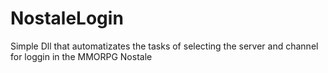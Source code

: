 # NostaleLogin
 Simple Dll that automatizates the tasks of selecting the server and channel for loggin in the MMORPG Nostale
